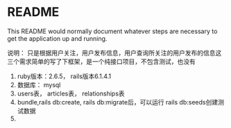 # README

This README would normally document whatever steps are necessary to get the
application up and running.

说明：
  只是根据用户关注，用户发布信息，用户查询所关注的用户发布的信息这三个需求简单的写了下框架，是一个纯接口项目，不包含测试，也没有



1. ruby版本：2.6.5， rails版本6.1.4.1
2. 数据库： mysql 
3. users表， articles表， relationships表
4. bundle,rails db:create, rails db:migrate后，可以运行 rails db:seeds创建测试数据
5. 

